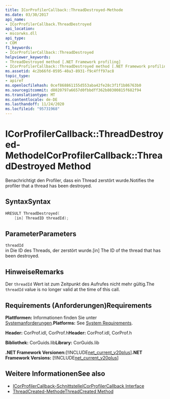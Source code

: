 ```yaml
---
title: ICorProfilerCallback::ThreadDestroyed-Methode
ms.date: 03/30/2017
api_name:
- ICorProfilerCallback.ThreadDestroyed
api_location:
- mscorwks.dll
api_type:
- COM
f1_keywords:
- ICorProfilerCallback::ThreadDestroyed
helpviewer_keywords:
- ThreadDestroyed method [.NET Framework profiling]
- ICorProfilerCallback::ThreadDestroyed method [.NET Framework profiling]
ms.assetid: 4c2b66fd-0595-40a3-8931-f9c4fff97ac8
topic_type:
- apiref
ms.openlocfilehash: 0cef868861155d553aba42fe28c3f1f1b86763b0
ms.sourcegitcommit: d8020797a6657d0fbbdff362b80300815f682f94
ms.translationtype: MT
ms.contentlocale: de-DE
ms.lasthandoff: 11/24/2020
ms.locfileid: "95731968"
---
```

# <a name="icorprofilercallbackthreaddestroyed-method"></a><span data-ttu-id="6f5a6-102">ICorProfilerCallback::ThreadDestroyed-Methode</span><span class="sxs-lookup"><span data-stu-id="6f5a6-102">ICorProfilerCallback::ThreadDestroyed Method</span></span>

<span data-ttu-id="6f5a6-103">Benachrichtigt den Profiler, dass ein Thread zerstört wurde.</span><span class="sxs-lookup"><span data-stu-id="6f5a6-103">Notifies the profiler that a thread has been destroyed.</span></span>  
  
## <a name="syntax"></a><span data-ttu-id="6f5a6-104">Syntax</span><span class="sxs-lookup"><span data-stu-id="6f5a6-104">Syntax</span></span>  
  
```cpp  
HRESULT ThreadDestroyed(  
    [in] ThreadID threadId);  
```  
  
## <a name="parameters"></a><span data-ttu-id="6f5a6-105">Parameter</span><span class="sxs-lookup"><span data-stu-id="6f5a6-105">Parameters</span></span>  

 `threadId`  
 <span data-ttu-id="6f5a6-106">in Die ID des Threads, der zerstört wurde.</span><span class="sxs-lookup"><span data-stu-id="6f5a6-106">[in] The ID of the thread that has been destroyed.</span></span>  
  
## <a name="remarks"></a><span data-ttu-id="6f5a6-107">Hinweise</span><span class="sxs-lookup"><span data-stu-id="6f5a6-107">Remarks</span></span>  

 <span data-ttu-id="6f5a6-108">Der `threadId` Wert ist zum Zeitpunkt des Aufrufes nicht mehr gültig.</span><span class="sxs-lookup"><span data-stu-id="6f5a6-108">The `threadId` value is no longer valid at the time of this call.</span></span>  
  
## <a name="requirements"></a><span data-ttu-id="6f5a6-109">Requirements (Anforderungen)</span><span class="sxs-lookup"><span data-stu-id="6f5a6-109">Requirements</span></span>  

 <span data-ttu-id="6f5a6-110">**Plattformen:** Informationen finden Sie unter [Systemanforderungen](../../get-started/system-requirements.md).</span><span class="sxs-lookup"><span data-stu-id="6f5a6-110">**Platforms:** See [System Requirements](../../get-started/system-requirements.md).</span></span>  
  
 <span data-ttu-id="6f5a6-111">**Header:** CorProf.idl, CorProf.h</span><span class="sxs-lookup"><span data-stu-id="6f5a6-111">**Header:** CorProf.idl, CorProf.h</span></span>  
  
 <span data-ttu-id="6f5a6-112">**Bibliothek:** CorGuids.lib</span><span class="sxs-lookup"><span data-stu-id="6f5a6-112">**Library:** CorGuids.lib</span></span>  
  
 <span data-ttu-id="6f5a6-113">**.NET Framework Versionen:**[!INCLUDE[net_current_v20plus](../../../../includes/net-current-v20plus-md.md)]</span><span class="sxs-lookup"><span data-stu-id="6f5a6-113">**.NET Framework Versions:** [!INCLUDE[net_current_v20plus](../../../../includes/net-current-v20plus-md.md)]</span></span>  
  
## <a name="see-also"></a><span data-ttu-id="6f5a6-114">Weitere Informationen</span><span class="sxs-lookup"><span data-stu-id="6f5a6-114">See also</span></span>

- [<span data-ttu-id="6f5a6-115">ICorProfilerCallback-Schnittstelle</span><span class="sxs-lookup"><span data-stu-id="6f5a6-115">ICorProfilerCallback Interface</span></span>](icorprofilercallback-interface.md)
- [<span data-ttu-id="6f5a6-116">ThreadCreated-Methode</span><span class="sxs-lookup"><span data-stu-id="6f5a6-116">ThreadCreated Method</span></span>](icorprofilercallback-threadcreated-method.md)
